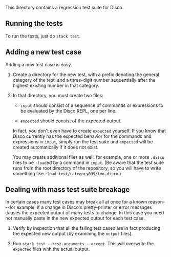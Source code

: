 This directory contains a regression test suite for Disco.

Running the tests
-----------------

To run the tests, just do `stack test`.

Adding a new test case
----------------------

Adding a new test case is easy.

1. Create a directory for the new test, with a prefix denoting the
   general category of the test, and a three-digit number sequentially
   after the highest existing number in that category.

2. In that directory, you must create two files:

    - `input` should consist of a sequence of commands or expressions
      to be evaluated by the Disco REPL, one per line.

    - `expected` should consist of the expected output.

    In fact, you don't even have to create `expected` yourself.  If
    you know that Disco currently has the expected behavior for the
    commands and expressions in `input`, simply run the test suite and
    `expected` will be created automatically if it does not exist.

    You may create additional files as well, for example, one or more
    `.disco` files to be `:load`ed by a command in `input`.  (Be aware
    that the test suite runs from the root directory of the
    repository, so you will have to write something like `:load
    test/category099/foo.disco`.)

Dealing with mass test suite breakage
-------------------------------------

In certain cases many test cases may break all at once for a known
reason---for example, if a change in Disco's pretty-printer or
error messages causes the expected output of many tests to change.  In
this case you need not manually paste in the new expected output for
each test case.

1. Verify by inspection that all the failing test cases are in fact
   producing the expected new output (by examining the `output` files).

2. Run `stack test --test-arguments --accept`.  This will overwrite
   the `expected` files with the actual output.

